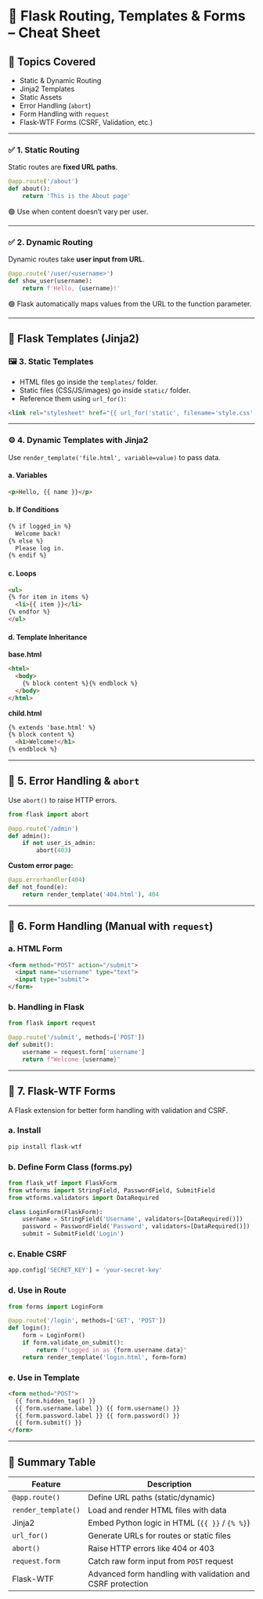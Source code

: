 
# 🧠 Flask Routing, Templates & Forms – Cheat Sheet

## 📂 Topics Covered

- Static & Dynamic Routing  
- Jinja2 Templates  
- Static Assets  
- Error Handling (`abort`)  
- Form Handling with `request`  
- Flask-WTF Forms (CSRF, Validation, etc.)

---

### ✅ 1. Static Routing

Static routes are **fixed URL paths**.

```python
@app.route('/about')
def about():
    return 'This is the About page'
```

🟢 Use when content doesn’t vary per user.

---

### ✅ 2. Dynamic Routing

Dynamic routes take **user input from URL**.

```python
@app.route('/user/<username>')
def show_user(username):
    return f'Hello, {username}!'
```

🟢 Flask automatically maps values from the URL to the function parameter.

---

## 🎨 Flask Templates (Jinja2)

### 🖼️ 3. Static Templates

- HTML files go inside the `templates/` folder.
- Static files (CSS/JS/images) go inside `static/` folder.
- Reference them using `url_for()`:

```html
<link rel="stylesheet" href="{{ url_for('static', filename='style.css') }}">
```

---

### ⚙️ 4. Dynamic Templates with Jinja2

Use `render_template('file.html', variable=value)` to pass data.

#### a. Variables
```html
<p>Hello, {{ name }}</p>
```

#### b. If Conditions
```html
{% if logged_in %}
  Welcome back!
{% else %}
  Please log in.
{% endif %}
```

#### c. Loops
```html
<ul>
{% for item in items %}
  <li>{{ item }}</li>
{% endfor %}
</ul>
```

#### d. Template Inheritance

**base.html**
```html
<html>
  <body>
    {% block content %}{% endblock %}
  </body>
</html>
```

**child.html**
```html
{% extends 'base.html' %}
{% block content %}
  <h1>Welcome!</h1>
{% endblock %}
```

---

## 🚨 5. Error Handling & `abort`

Use `abort()` to raise HTTP errors.

```python
from flask import abort

@app.route('/admin')
def admin():
    if not user_is_admin:
        abort(403)
```

**Custom error page:**
```python
@app.errorhandler(404)
def not_found(e):
    return render_template('404.html'), 404
```

---

## 📝 6. Form Handling (Manual with `request`)

### a. HTML Form
```html
<form method="POST" action="/submit">
  <input name="username" type="text">
  <input type="submit">
</form>
```

### b. Handling in Flask
```python
from flask import request

@app.route('/submit', methods=['POST'])
def submit():
    username = request.form['username']
    return f"Welcome {username}"
```

---

## 🔐 7. Flask-WTF Forms

A Flask extension for better form handling with validation and CSRF.

### a. Install
```bash
pip install flask-wtf
```

### b. Define Form Class (forms.py)
```python
from flask_wtf import FlaskForm
from wtforms import StringField, PasswordField, SubmitField
from wtforms.validators import DataRequired

class LoginForm(FlaskForm):
    username = StringField('Username', validators=[DataRequired()])
    password = PasswordField('Password', validators=[DataRequired()])
    submit = SubmitField('Login')
```

### c. Enable CSRF
```python
app.config['SECRET_KEY'] = 'your-secret-key'
```

### d. Use in Route
```python
from forms import LoginForm

@app.route('/login', methods=['GET', 'POST'])
def login():
    form = LoginForm()
    if form.validate_on_submit():
        return f"Logged in as {form.username.data}"
    return render_template('login.html', form=form)
```

### e. Use in Template
```html
<form method="POST">
  {{ form.hidden_tag() }}
  {{ form.username.label }} {{ form.username() }}
  {{ form.password.label }} {{ form.password() }}
  {{ form.submit() }}
</form>
```

---

## 🧾 Summary Table

| Feature              | Description                                                  |
|----------------------|--------------------------------------------------------------|
| `@app.route()`       | Define URL paths (static/dynamic)                            |
| `render_template()`  | Load and render HTML files with data                         |
| Jinja2               | Embed Python logic in HTML (`{{ }}` / `{% %}`)               |
| `url_for()`          | Generate URLs for routes or static files                     |
| `abort()`            | Raise HTTP errors like 404 or 403                            |
| `request.form`       | Catch raw form input from `POST` request                     |
| Flask-WTF            | Advanced form handling with validation and CSRF protection   |
